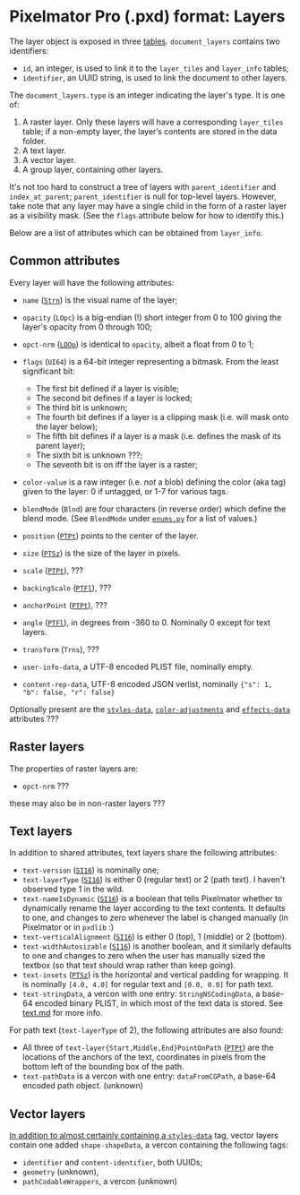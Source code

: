 # Pixelmator Pro (.pxd) format: Layers

The layer object is exposed in three [tables](/docs/pxd/#sql). `document_layers` contains two identifiers:
- `id`, an integer, is used to link it to the `layer_tiles` and `layer_info` tables;
- `identifier`, an UUID string, is used to link the document to other layers.

The `document_layers.type` is an integer indicating the layer's type. It is one of:

1. A raster layer. Only these layers will have a corresponding `layer_tiles` table; if a non-empty layer, the layer’s contents are stored in the data folder.
2. A text layer.
3. A vector layer.
4. A group layer, containing other layers.

It's not too hard to construct a tree of layers with `parent_identifier` and `index_at_parent`; `parent_identifier` is null for top-level layers. However, take note that any layer may have a single child in the form of a raster layer as a visibility mask. (See the `flags` attribute below for how to identify this.)

Below are a list of attributes which can be obtained from `layer_info`.



## Common attributes
<a id='common' />

Every layer will have the following attributes:

- `name` ([`Strn`](/docs/pxd/#blobs)) is the visual name of the layer;
- `opacity` (`LOpc`) is a big-endian (!) short integer from 0 to 100 giving the layer's opacity from 0 through 100;
- `opct-nrm` ([`LDOp`](/docs/pxd/#blobs)) is identical to `opacity`, albeit a float from 0 to 1;
- `flags` (`UI64`) is a 64-bit integer representing a bitmask. From the least significant bit:
  - The first bit defined if a layer is visible;
  - The second bit defines if a layer is locked;
  - The third bit is unknown;
  - The fourth bit defines if a layer is a clipping mask (i.e. will mask onto the layer below);
  - The fifth bit defines if a layer is a mask (i.e. defines the mask of its parent layer);
  - The sixth bit is unknown ???;
  - The seventh bit is on iff the layer is a raster;
- `color-value` is a raw integer (i.e. _not_ a blob) defining the color (aka tag) given to the layer: 0 if untagged, or 1-7 for various tags.
- `blendMode` (`Blnd`) are four characters (in reverse order) which define the blend mode. (See `BlendMode` under [`enums.py`](/pxdlib/enums.py) for a list of values.)
- `position` ([`PTPt`](/docs/pxd/#blobs)) points to the center of the layer.
- `size` ([`PTSz`](/docs/pxd/#blobs)) is the size of the layer in pixels.
- `scale` ([`PTPt`](/docs/pxd/#blobs)), ???
- `backingScale` ([`PTFl`](/docs/pxd/#blobs)), ???
- `anchorPoint` ([`PTPt`](/docs/pxd/#blobs)), ???
- `angle` ([`PTFl`](/docs/pxd/#blobs)), in degrees from -360 to 0. Nominally 0 except for text layers.
- `transform` (`Trns`), ???

- `user-info-data`, a UTF-8 encoded PLIST file, nominally empty.

- `content-rep-data`, UTF-8 encoded JSON verlist, nominally `{"s": 1, "b": false, "r": false}`

Optionally present are the [`styles-data`](/docs/pxd/styles.md#styles-data), [`color-adjustments`](/docs/pxd/styles.md#color-adjustments) and [`effects-data`](/docs/pxd/styles.md#effects-data) attributes ???



## Raster layers
<a id="raster" />

The properties of raster layers are:
- `opct-nrm` ???

these may also be in non-raster layers ???



## Text layers
<a id="text" />

In addition to shared attributes, text layers share the following attributes:

- `text-version` ([`SI16`](/docs/pxd/#blobs)) is nominally one;
- `text-layerType` ([`SI16`](/docs/pxd/#blobs)) is either 0 (regular text) or 2 (path text). I haven't observed type 1 in the wild.
- `text-nameIsDynamic` ([`SI16`](/docs/pxd/#blobs)) is a boolean that tells Pixelmator whether to dynamically rename the layer according to the text contents. It defaults to one, and changes to zero whenever the label is changed manually (in Pixelmator or in `pxdlib` :)
- `text-verticalAlignment` ([`SI16`](/docs/pxd/#blobs)) is either 0 (top), 1 (middle) or 2 (bottom).
- `text-widthAutosizable` ([`SI16`](/docs/pxd/#blobs)) is another boolean, and it similarly defaults to one and changes to zero when the user has manually sized the textbox (so that text should wrap rather than keep going).
- `text-insets` ([`PTSz`](/docs/pxd/#blobs)) is the horizontal and vertical padding for wrapping. It is nominally `[4.0, 4.0]` for regular text and `[0.0, 0.0]` for path text.
- `text-stringData`, a vercon with one entry: `StringNSCodingData`, a base-64 encoded binary PLIST, in which most of the text data is stored. See [text.md](/docs/pxd/stringData.md) for more info.

For path text (`text-layerType` of 2), the following attributes are also found:

- All three of `text-layer{Start,Middle,End}PointOnPath` ([`PTPt`](/docs/pxd/#blobs)) are the locations of the anchors of the text, coordinates in pixels from the bottom left of the bounding box of the path.
- `text-pathData` is a vercon with one entry: `dataFromCGPath`, a base-64 encoded path object. (unknown)



## Vector layers
<a href='vector' />

In addition to almost certainly containing a [`styles-data`](/docs/pxd/styles.md#styles-data) tag, vector layers contain one added `shape-shapeData`, a vercon containing the following tags:

- `identifier` and `content-identifier`, both UUIDs;
- `geometry` (unknown),
- `pathCodableWrappers`, a vercon (unknown)